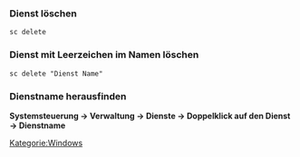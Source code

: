 ### Dienst löschen

`sc delete `<Dienstname>

### Dienst mit Leerzeichen im Namen löschen

`sc delete "Dienst Name"`

### Dienstname herausfinden

**Systemsteuerung -\> Verwaltung -\> Dienste -\> Doppelklick auf den
Dienst -\> Dienstname**

[Kategorie:Windows](Kategorie:Windows "wikilink")